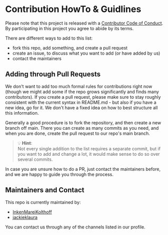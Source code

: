 # Contribution HowTo & Guidlines

Please note that this project is released with a [Contributor Code of Conduct](./CODE_OF_CONDUCT.md).
By participating in this project you agree to abide by its terms.

There are different ways to add to this list:
- fork this repo, add something, and create a pull request
- create an issue, to discuss what you want to add (or have added by us)
- contact the maintainers

## Adding through Pull Requests

We don't want to add too much formal rules for contributions right now
(though we might add some if the repo grows significantly and finds many
contributors). If you create a pull request, please make sure to stay
roughly consistent with the current syntax in README.md - but also if you
have a new idea, go for it. We don't have a fixed idea on how to best
structure all this information.

Generally a good procedure is to fork the repository, and then create a
new branch off main. There you can create as many commits as you need,
and when you are done, create the pull request to our repo's main branch.

> :bulb: **Hint**:<br>
> Not every single addition to the list requires a separate commit,
> but if you want to add and change a lot, it would make sense to do
> so over several commits.

In case you are unsure how to do a PR, just contact the maintainers before,
and we are happy to guide you through the process.

## Maintainers and Contact

This repo is currently maintained by:
- [InkenMareiKolthoff](https://github.com/InkenMareiKolthoff)
- [jackieklaura](https://github.com/jackieklaura/)

You can contact us through any of the channels listed in our profile.
